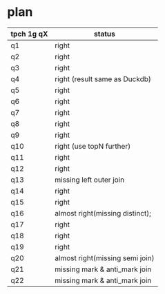 # plan

| tpch 1g qX | status                          |
|------------|---------------------------------|
| q1         | right                           |
| q2         | right                           |
| q3         | right                           |
| q4         | right (result same as Duckdb)   |
| q5         | right                           |
| q6         | right                           |
| q7         | right                           |
| q8         | right                           |
| q9         | right                           |
| q10        | right (use topN further)        |
| q11        | right                           |
| q12        | right                           |
| q13        | missing left outer join         |
| q14        | right                           |
| q15        | right                           |
| q16        | almost right(missing distinct); |
| q17        | right                           |
| q18        | right                           |
| q19        | right                           |
| q20        | almost right(missing semi join) |
| q21        | missing mark & anti_mark join   |
| q22        | missing mark & anti_mark join   |